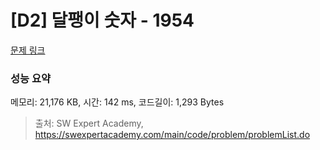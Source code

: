 # [D2] 달팽이 숫자 - 1954 

[문제 링크](https://swexpertacademy.com/main/code/problem/problemDetail.do?contestProbId=AV5PobmqAPoDFAUq) 

### 성능 요약

메모리: 21,176 KB, 시간: 142 ms, 코드길이: 1,293 Bytes



> 출처: SW Expert Academy, https://swexpertacademy.com/main/code/problem/problemList.do
